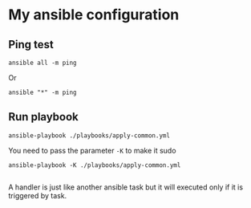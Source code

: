 # My ansible configuration

## Ping test

```
ansible all -m ping
```
Or

```
ansible "*" -m ping
```

## 

## Run playbook

``` shellsession
ansible-playbook ./playbooks/apply-common.yml
```

You need to pass the parameter `-K` to make it sudo

```
ansible-playbook -K ./playbooks/apply-common.yml


```

A handler is just like another ansible task but it will executed only if it is triggered by task.
